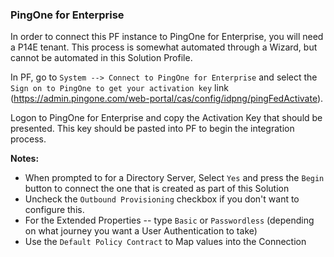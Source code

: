 ### PingOne for Enterprise
In order to connect this PF instance to PingOne for Enterprise, you will need a P14E tenant. This process is somewhat automated through a Wizard, but cannot be automated in this Solution Profile.

In PF, go to `System --> Connect to PingOne for Enterprise` and select the `Sign on to PingOne to get your activation key` link (https://admin.pingone.com/web-portal/cas/config/idpng/pingFedActivate).  

Logon to PingOne for Enterprise and copy the Activation Key that should be presented. This key should be pasted into PF to begin the integration process.

**Notes:**
* When prompted to for a Directory Server, Select `Yes` and press the `Begin` button to connect the one that is created as part of this Solution
* Uncheck the `Outbound Provisioning` checkbox if you don't want to configure this.
* For the Extended Properties -- type `Basic` or `Passwordless` (depending on what journey you want a User Authentication to take)
* Use the `Default Policy Contract` to Map values into the Connection